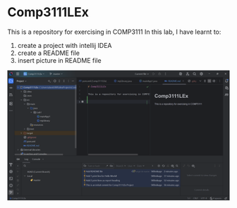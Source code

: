 # Comp3111LEx

This is a repository for exercising in COMP3111
In this lab, I have learnt to:
1. create a project with intellij IDEA
2. create a README file
3. insert picture in README file

![img.png](../../../../img.png)